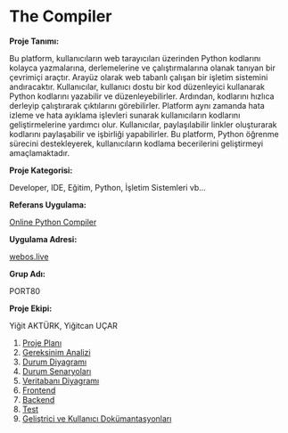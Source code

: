 
# The Compiler

**Proje Tanımı:** 

Bu platform, kullanıcıların web tarayıcıları üzerinden Python kodlarını kolayca yazmalarına, derlemelerine ve çalıştırmalarına olanak tanıyan bir çevrimiçi araçtır. Arayüz olarak web tabanlı çalışan bir işletim sistemini andıracaktır. Kullanıcılar, kullanıcı dostu bir kod düzenleyici kullanarak Python kodlarını yazabilir ve düzenleyebilirler. Ardından, kodlarını hızlıca derleyip çalıştırarak çıktılarını görebilirler. Platform aynı zamanda hata izleme ve hata ayıklama işlevleri sunarak kullanıcıların kodlarını geliştirmelerine yardımcı olur. Kullanıcılar, paylaşılabilir linkler oluşturarak kodlarını paylaşabilir ve işbirliği yapabilirler. Bu platform, Python öğrenme sürecini destekleyerek, kullanıcıların kodlama becerilerini geliştirmeyi amaçlamaktadır.

**Proje Kategorisi:** 

Developer, IDE, Eğitim, Python, İşletim Sistemleri vb...

**Referans Uygulama:**

[Online Python Compiler](https://www.onlinegdb.com/online_python_compiler)

**Uygulama Adresi:**

[webos.live](https://webos.live)

**Grup Adı:**

PORT80

**Proje Ekipi:**

Yiğit AKTÜRK, Yiğitcan UÇAR


1. [Proje Planı](/projeplani.pdf)
2. [Gereksinim Analizi](/gereksinimanalizi.md)
3. [Durum Diyagramı](/durumdiyagrami.md)
4. [Durum Senaryoları](/durumsenaryolari.md)
5. [Veritabanı Diyagramı](veritabanidiyagrami.svg)
6. [Frontend](/frontend.md)
7. [Backend](/backend.md)
8. [Test](/test.md)
9. [Geliştrici ve Kullanıcı Dokümantasyonları](/dokumantasyon.md)

